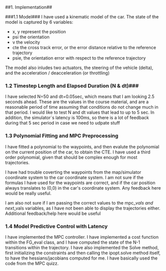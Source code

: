 ##1. Implementation##

###1.1 Model###
I have used a kinematic model of the car. The state of the model is captured by 6 variables:
- x, y represent the position
- psi the orientation
- v the velocity
- cte the cross track error, or the error distance relative to the reference trajectory
- psie, the orientation error with respect to the reference trajectory

The model also inludes two actuators, the steering of the vehicle (delta), and the acceleration / deacceleration (or throttling)


### 1.2 Timestep Length and Elapsed Duration (N & dt)###

I have selected N=50 and dt=0.05sec, which means that I am looking 2.5 seconds ahead. These are the values in the course material, 
and are a reasonable period of time assuming that conditions do not change much in that period. I would like to test N and dt
values that lead to up to 5 sec. In addition, the simulator´s latency is 100ms, so there is a lot of feedback during that 
5 sec period in case we need to udpate stuff

### 1.3 Polynomial Fitting and MPC Preprocessing ###

I have fitted a polynomial to the waypoints, and then evalute the polynomial on the current position of the car, to obtain
the CTE. I have used a third order polynomial, given that should be complex enough for most trajectories.

I have had trouble coverting the waypoints from the map/simulator coordinate system to the car coordinate system. I am not sure
if the formulas I have used for the waypoints are correct, and if the car position always translates to (0,0) in the car's
coordinate system. Any feedback here would be really useful.

I am also not sure if I am passing the correct values to the mpc_*_vals and next_*_vals variables, as I have not been able
to display the trajectories either. Additional feedback/help here would be useful

### 1.4 Model Predictive Control with Latency ###

I have implemented the MPC controller. I have implemented a cost function within the FG_eval class, and I have computed the 
state of the N-1 transitions within the trajectory. I have also implemented the Solve method, first initializing the constraints
and then calling the ipopt.solve method itself, to have the hessians/jacobians computed for me. I have basically used the code
from the MPC quizz.
